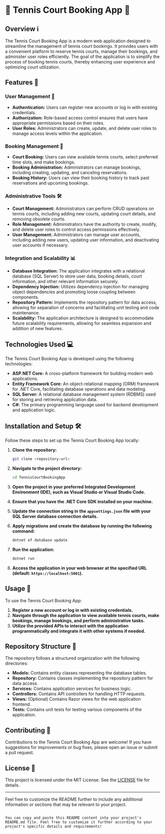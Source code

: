 
# 🎾 Tennis Court Booking App 📅

## Overview ℹ️

The Tennis Court Booking App is a modern web application designed to streamline the management of tennis court bookings. It provides users with a convenient platform to reserve tennis courts, manage their bookings, and administer user roles efficiently. The goal of the application is to simplify the process of booking tennis courts, thereby enhancing user experience and optimizing court utilization.

## Features 🚀

### User Management 👤
- **Authentication:** Users can register new accounts or log in with existing credentials.
- **Authorization:** Role-based access control ensures that users have appropriate permissions based on their roles.
- **User Roles:** Administrators can create, update, and delete user roles to manage access levels within the application.

### Booking Management 📝
- **Court Booking:** Users can view available tennis courts, select preferred time slots, and make bookings.
- **Booking Administration:** Administrators can manage bookings, including creating, updating, and canceling reservations.
- **Booking History:** Users can view their booking history to track past reservations and upcoming bookings.

### Administrative Tools 🛠️
- **Court Management:** Administrators can perform CRUD operations on tennis courts, including adding new courts, updating court details, and removing obsolete courts.
- **Role Management:** Administrators have the authority to create, modify, and delete user roles to control access permissions effectively.
- **User Management:** Administrators can manage user accounts, including adding new users, updating user information, and deactivating user accounts if necessary.

### Integration and Scalability 📊
- **Database Integration:** The application integrates with a relational database (SQL Server) to store user data, booking details, court information, and other relevant information securely.
- **Dependency Injection:** Utilizes dependency injection for managing object dependencies and promoting loose coupling between components.
- **Repository Pattern:** Implements the repository pattern for data access, allowing for separation of concerns and facilitating unit testing and code maintenance.
- **Scalability:** The application architecture is designed to accommodate future scalability requirements, allowing for seamless expansion and addition of new features.

## Technologies Used 💻

The Tennis Court Booking App is developed using the following technologies:

- **ASP.NET Core:** A cross-platform framework for building modern web applications.
- **Entity Framework Core:** An object-relational mapping (ORM) framework for .NET Core, facilitating database operations and data modeling.
- **SQL Server:** A relational database management system (RDBMS) used for storing and retrieving application data.
- **C#:** The primary programming language used for backend development and application logic.

## Installation and Setup 🛠️

Follow these steps to set up the Tennis Court Booking App locally:

1. **Clone the repository:**
   ```bash
   git clone <repository-url>
   ```

2. **Navigate to the project directory:**
   ```bash
   cd TennisCourtBookingApp
   ```

3. **Open the project in your preferred Integrated Development Environment (IDE), such as Visual Studio or Visual Studio Code.**

4. **Ensure that you have the .NET Core SDK installed on your machine.**

5. **Update the connection string in the `appsettings.json` file with your SQL Server database connection details.**

6. **Apply migrations and create the database by running the following command:**
   ```bash
   dotnet ef database update
   ```

7. **Run the application:**
   ```bash
   dotnet run
   ```

8. **Access the application in your web browser at the specified URL (default: `https://localhost:5001`).**

## Usage 🚀

To use the Tennis Court Booking App:

1. **Register a new account or log in with existing credentials.**
2. **Navigate through the application to view available tennis courts, make bookings, manage bookings, and perform administrative tasks.**
3. **Utilize the provided APIs to interact with the application programmatically and integrate it with other systems if needed.**

## Repository Structure 📁

The repository follows a structured organization with the following directories:

- **Models:** Contains entity classes representing the database tables.
- **Repository:** Contains classes implementing the repository pattern for data access.
- **Services:** Contains application services for business logic.
- **Controllers:** Contains API controllers for handling HTTP requests.
- **Views:** (Optional) Contains Razor views for the web application frontend.
- **Tests:** Contains unit tests for testing various components of the application.

## Contributing 🤝

Contributions to the Tennis Court Booking App are welcome! If you have suggestions for improvements or bug fixes, please open an issue or submit a pull request.

## License 📄

This project is licensed under the MIT License. See the [LICENSE](LICENSE) file for details.

---

Feel free to customize the README further to include any additional information or sections that may be relevant to your project.
```

You can copy and paste this README content into your project's README.md file. Feel free to customize it further according to your project's specific details and requirements!